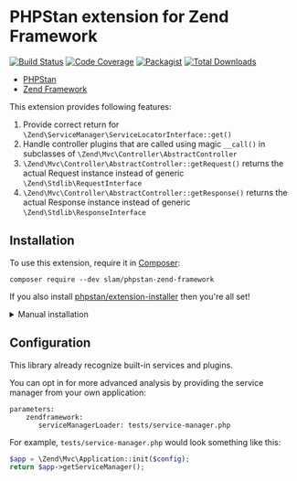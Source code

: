 # PHPStan extension for Zend Framework

[![Build Status](https://travis-ci.org/Slamdunk/phpstan-zend-framework.svg?branch=master)](https://travis-ci.org/Slamdunk/phpstan-zend-framework)
[![Code Coverage](https://scrutinizer-ci.com/g/Slamdunk/phpstan-zend-framework/badges/coverage.png?b=master)](https://scrutinizer-ci.com/g/Slamdunk/phpstan-zend-framework/?branch=master)
[![Packagist](https://img.shields.io/packagist/v/slam/phpstan-zend-framework.svg)](https://packagist.org/packages/slam/phpstan-zend-framework)
[![Total Downloads](https://img.shields.io/packagist/dt/slam/phpstan-zend-framework.svg)](https://packagist.org/packages/Slamdunk/phpstan-zend-framework)

* [PHPStan](https://github.com/phpstan/phpstan)
* [Zend Framework](https://framework.zend.com/)

This extension provides following features:

1. Provide correct return for `\Zend\ServiceManager\ServiceLocatorInterface::get()`
1. Handle controller plugins that are called using magic `__call()` in subclasses of
`\Zend\Mvc\Controller\AbstractController`
1. `\Zend\Mvc\Controller\AbstractController::getRequest()` returns the actual Request instance instead of generic
`\Zend\Stdlib\RequestInterface` 
1. `\Zend\Mvc\Controller\AbstractController::getResponse()` returns the actual Response instance instead of generic
`\Zend\Stdlib\ResponseInterface`

## Installation

To use this extension, require it in [Composer](https://getcomposer.org/):

```
composer require --dev slam/phpstan-zend-framework
```

If you also install [phpstan/extension-installer](https://github.com/phpstan/extension-installer) then you're all set!

<details>
    <summary>Manual installation</summary>

If you don't want to use `phpstan/extension-installer`, include extension.neon in your project's PHPStan config:

```
includes:
    - vendor/slam/phpstan-zend-framework/extension.neon
```

</details>

## Configuration

This library already recognize built-in services and plugins.

You can opt in for more advanced analysis by providing the service manager from your own application:

```neon
parameters:
    zendframework:
       serviceManagerLoader: tests/service-manager.php
```

For example, `tests/service-manager.php` would look something like this:

```php
$app = \Zend\Mvc\Application::init($config);
return $app->getServiceManager();
```
